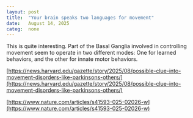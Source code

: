 ```yaml
---
layout: post
title:  "Your brain speaks two languages for movement"
date:   August 14, 2025
categ:  none
---
```






This is quite interesting. Part of the Basal Ganglia involved in controlling movement seem to operate in two different modes: One for learned behaviors, and the other for innate motor behaviors.



[https://news.harvard.edu/gazette/story/2025/08/possible-clue-into-movement-disorders-like-parkinsons-others/](https://news.harvard.edu/gazette/story/2025/08/possible-clue-into-movement-disorders-like-parkinsons-others/)



[https://www.nature.com/articles/s41593-025-02026-w](https://www.nature.com/articles/s41593-025-02026-w)



 

